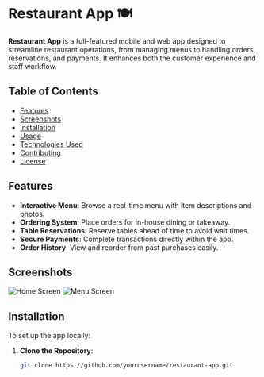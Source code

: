 # Restaurant App 🍽️

**Restaurant App** is a full-featured mobile and web app designed to streamline restaurant operations, from managing menus to handling orders, reservations, and payments. It enhances both the customer experience and staff workflow.

## Table of Contents
- [Features](#features)
- [Screenshots](#screenshots)
- [Installation](#installation)
- [Usage](#usage)
- [Technologies Used](#technologies-used)
- [Contributing](#contributing)
- [License](#license)

## Features
- **Interactive Menu**: Browse a real-time menu with item descriptions and photos.
- **Ordering System**: Place orders for in-house dining or takeaway.
- **Table Reservations**: Reserve tables ahead of time to avoid wait times.
- **Secure Payments**: Complete transactions directly within the app.
- **Order History**: View and reorder from past purchases easily.

## Screenshots
![Home Screen](path/to/home-screenshot.png)
![Menu Screen](path/to/menu-screenshot.png)

## Installation
To set up the app locally:

1. **Clone the Repository**:
   ```bash
   git clone https://github.com/yourusername/restaurant-app.git
